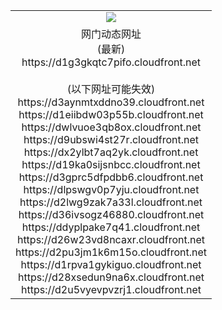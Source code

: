 ﻿<table>
  <tr></tr>
  <tr><td colspan=2 align=center><img src="https://d1g3gkqtc7pifo.cloudfront.net/Up/oGate.jpg" /></td></tr>
  <tr><td colspan=2 align=center>网门动态网址<br/>(最新)
<br>https://d1g3gkqtc7pifo.cloudfront.net
<br/><br/>(以下网址可能失效)
<br>https://d3aynmtxddno39.cloudfront.net
<br>https://d1eiibdw03p55b.cloudfront.net
<br>https://dwlvuoe3qb8ox.cloudfront.net
<br>https://d9ubswi4st27r.cloudfront.net
<br>https://dx2ylbt7aq2yk.cloudfront.net
<br>https://d19ka0sijsnbcc.cloudfront.net
<br>https://d3gprc5dfpdbb6.cloudfront.net
<br>https://dlpswgv0p7yju.cloudfront.net
<br>https://d2lwg9zak7a33l.cloudfront.net
<br>https://d36ivsogz46880.cloudfront.net
<br>https://ddyplpake7q41.cloudfront.net
<br>https://d26w23vd8ncaxr.cloudfront.net
<br>https://d2pu3jm1k6m15o.cloudfront.net
<br>https://d1rpva1gykiguo.cloudfront.net
<br>https://d28xsedun9na6x.cloudfront.net
<br>https://d2u5vyevpvzrj1.cloudfront.net
    </td>
  </tr>
</table>
